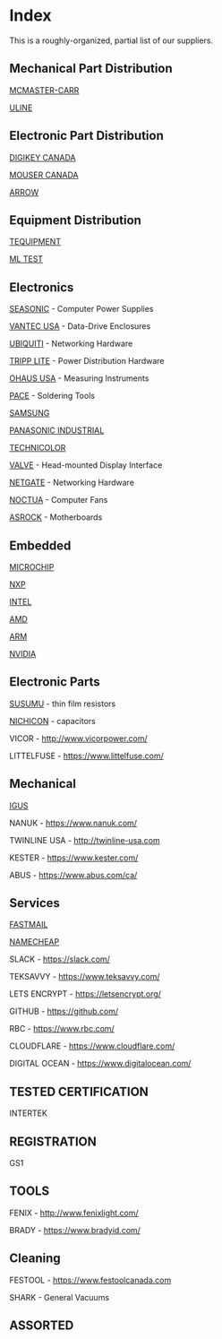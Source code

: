 # Index

This is a roughly-organized, partial list of our suppliers.

## Mechanical Part Distribution

[MCMASTER-CARR](https://www.mcmaster.com/)

[ULINE](https://www.uline.ca/)

## Electronic Part Distribution

[DIGIKEY CANADA](https://www.digikey.ca/)

[MOUSER CANADA](https://www.mouser.ca)

[ARROW](https://www.arrow.com)

## Equipment Distribution

[TEQUIPMENT](https://www.tequipment.net)

[ML TEST](https://www.mltest.com/)

## Electronics

[SEASONIC](https://seasonic.com/) - Computer Power Supplies

[VANTEC USA](https://www.vantecusa.com/) - Data-Drive Enclosures

[UBIQUITI](https://www.ui.com/) - Networking Hardware

[TRIPP LITE](https://www.tripplite.com/) - Power Distribution Hardware

[OHAUS USA](https://us.ohaus.com/) - Measuring Instruments

[PACE](https://paceworldwide.com/) - Soldering Tools

[SAMSUNG](https://www.samsung.com/ca/)

[PANASONIC INDUSTRIAL](https://na.industrial.panasonic.com/)

[TECHNICOLOR](https://www.technicolor.com)

[VALVE](https://www.valvesoftware.com/) - Head-mounted Display Interface

[NETGATE](https://www.netgate.com/) - Networking Hardware

[NOCTUA](https://noctua.at/) - Computer Fans

[ASROCK](https://www.asrock.com/) - Motherboards

## Embedded

[MICROCHIP](https://www.microchip.com/)

[NXP](https://www.nxp.com/)

[INTEL](https://intel.com/)

[AMD](https://www.amd.com/en)

[ARM]()

[NVIDIA](https://www.nvidia.com/)

## Electronic Parts

[SUSUMU](https://www.susumu.co.jp/english/) - thin film resistors

[NICHICON](https://www.nichicon.co.jp/english/index.html) - capacitors

VICOR - http://www.vicorpower.com/

LITTELFUSE - https://www.littelfuse.com/

## Mechanical

[IGUS](https://www.igus.ca/)

NANUK - https://www.nanuk.com/

TWINLINE USA - http://twinline-usa.com

KESTER - https://www.kester.com/

ABUS - https://www.abus.com/ca/

## Services

[FASTMAIL](https://www.fastmail.com/)

[NAMECHEAP]()

SLACK - https://slack.com/

TEKSAVVY - https://www.teksavvy.com/

LETS ENCRYPT - https://letsencrypt.org/

GITHUB - https://github.com/

RBC - https://www.rbc.com/

CLOUDFLARE - https://www.cloudflare.com/

DIGITAL OCEAN - https://www.digitalocean.com/

## TESTED CERTIFICATION

INTERTEK

## REGISTRATION

GS1

## TOOLS 

FENIX - http://www.fenixlight.com/

BRADY - https://www.bradyid.com/

## Cleaning

FESTOOL - https://www.festoolcanada.com

SHARK - General Vacuums

## ASSORTED






